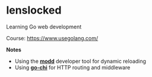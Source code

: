 # lenslocked
Learning Go web development

Course: https://www.usegolang.com/

**Notes**
- Using the **[modd](https://github.com/cortesi/modd)** developer tool for dynamic reloading
- Using **[go-chi](https://github.com/go-chi/chi)** for HTTP routing and middleware